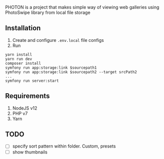PHOTON is a project that makes simple way of viewing web galleries
using PhotoSwipe library from local file storage

## Installation
1. Create and configure `.env.local` file configs
3. Run
```shell
yarn install
yarn run dev
composer install
symfony run app:storage:link $sourcepath1
symfony run app:storage:link $sourcepath2 --target srcPath2
...
symfony run server:start
```

## Requirements
1. NodeJS v12
2. PHP v7
3. Yarn

## TODO
- [ ] specify sort pattern within folder. Custom, presets
- [ ] show thumbnails
